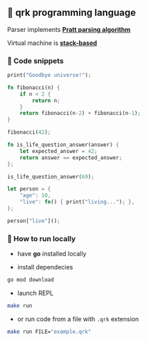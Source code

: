 ## 🌌 qrk programming language

Parser implements [**Pratt parsing algorithm**](https://journal.stuffwithstuff.com/2011/03/19/pratt-parsers-expression-parsing-made-easy/)

Virtual machine is [**stack-based**](https://en.wikipedia.org/wiki/Stack_machine)

### 📃 Code snippets

```rs
print("Goodbye universe!");
```

```rs
fn fibonacci(n) {
    if n < 2 {
        return n;
    }
    return fibonacci(n-2) + fibonacci(n-1);
}

fibonacci(42);
```

```rs
fn is_life_question_answer(answer) { 
    let expected_answer = 42;
    return answer == expected_answer;
};

is_life_question_answer(69);
```

```rs
let person = {
    "age": 10,
    "live": fn() { print("living..."); },
};

person["live"]();
```

### 🚀 How to run locally

- have **go** installed locally

- install dependecies

```bash
go mod download
```

- launch REPL

```bash
make run
```

- or run code from a file with `.qrk` extension

```bash
make run FILE="example.qrk"
```